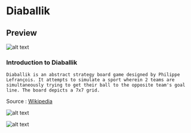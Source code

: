 # Diaballik

## Preview
![alt text](https://i.imgur.com/Bjuoo3i.png)

### Introduction to Diaballik
```Diaballik is an abstract strategy board game designed by Philippe Lefrançois. It attempts to simulate a sport wherein 2 teams are simultaneously trying to get their ball to the opposite team's goal line. The board depicts a 7x7 grid. ```

Source : [Wikipedia](https://en.wikipedia.org/wiki/Diaballik)

![alt text](https://i.imgur.com/VgthpRo.jpg)

![alt text](https://i.imgur.com/YDHiilU.png)
